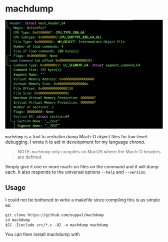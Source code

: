 # machdump

![machdump in action](/img/example.png)

`machdump` is a tool to verbatim dump Mach-O object files for low-level debugging. I wrote it to aid in development for my language _chrona_.

> NOTE: `machdump` only compiles on MacOS where the Mach-O headers are defined.

Simply give it one or more mach-on files on the command and it will dump each. It also responds to the universal options `--help` and `--version`.

## Usage

I could not be bothered to write a makefile since compiling this is as simple as:
```
git clone https://github.com/euppal/machdump
cd machdump
$CC -Iinclude src/*.c -O2 -o machdump machdump
```
You can then install machdump with
```

```
